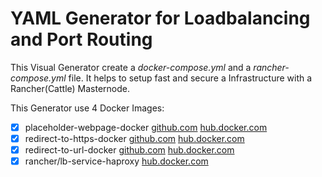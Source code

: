 # YAML Generator for Loadbalancing and Port Routing
This Visual Generator create a *docker-compose.yml* and a *rancher-compose.yml* file. It helps to setup fast and secure a Infrastructure with a Rancher(Cattle) Masternode.

This Generator use 4 Docker Images:
- [x] placeholder-webpage-docker [github.com](https://github.com/a6b8/placeholder-webpage-docker) [hub.docker.com](https://hub.docker.com/r/a6b8/placeholder-webpage-docker/)
- [x] redirect-to-https-docker [github.com](https://github.com/a6b8/redirect-to-https-docker) [hub.docker.com](https://hub.docker.com/r/a6b8/redirect-to-https-docker/)
- [x] redirect-to-url-docker [github.com](https://github.com/a6b8/redirect-to-url-docker) [hub.docker.com](https://hub.docker.com/r/a6b8/redirect-to-url-docker/)
- [x] rancher/lb-service-haproxy [hub.docker.com](https://hub.docker.com/r/rancher/lb-service-haproxy/)
